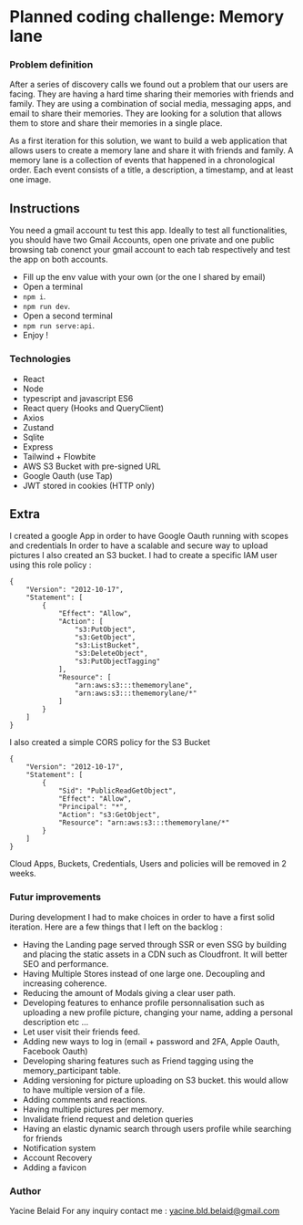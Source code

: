 # Planned coding challenge: Memory lane

### Problem definition

After a series of discovery calls we found out a problem that our users are facing. They are having a hard time sharing their memories with friends and family. They are using a combination of social media, messaging apps, and email to share their memories. They are looking for a solution that allows them to store and share their memories in a single place.

As a first iteration for this solution, we want to build a web application that allows users to create a memory lane and share it with friends and family. A memory lane is a collection of events that happened in a chronological order. Each event consists of a title, a description, a timestamp, and at least one image.

## Instructions

You need a gmail account tu test this app. Ideally to test all functionalities, you should have two Gmail Accounts, open one private and one public browsing tab conenct your gmail account to each tab respectively and test the app on both accounts.

- Fill up the env value with your own (or the one I shared by email)
-  Open a terminal
-  `npm i`.
- `npm run dev`.
- Open a second terminal
- `npm run serve:api`.
- Enjoy ! 
### Technologies
- React 
- Node
- typescript and javascript ES6
- React query (Hooks and QueryClient)
- Axios
- Zustand
- Sqlite
- Express
- Tailwind + Flowbite
- AWS S3 Bucket with pre-signed URL
- Google Oauth (use Tap)
- JWT stored in cookies (HTTP only)

## Extra
 I created a google App in order to have Google Oauth running with scopes and credentials In order to have a scalable and secure way to upload pictures I also created an S3 bucket. I had to create a specific IAM user using this role policy :
```
{
    "Version": "2012-10-17",
    "Statement": [
        {
            "Effect": "Allow",
            "Action": [
                "s3:PutObject",
                "s3:GetObject",
                "s3:ListBucket",
                "s3:DeleteObject",
                "s3:PutObjectTagging"
            ],
            "Resource": [
                "arn:aws:s3:::thememorylane",
                "arn:aws:s3:::thememorylane/*"
            ]
        }
    ]
}
```
I also created a simple CORS policy for the S3 Bucket
```
{
    "Version": "2012-10-17",
    "Statement": [
        {
            "Sid": "PublicReadGetObject",
            "Effect": "Allow",
            "Principal": "*",
            "Action": "s3:GetObject",
            "Resource": "arn:aws:s3:::thememorylane/*"
        }
    ]
}
```
Cloud Apps, Buckets, Credentials, Users and policies will be removed in 2 weeks.

### Futur improvements
During development I had to make choices in order to have a first solid iteration.
Here are a few things that I left on the backlog :
- Having the Landing page served through SSR or even SSG by building and placing the static assets in a CDN such as Cloudfront. It will better SEO and performance.
- Having Multiple Stores instead of one large one. Decoupling and increasing coherence.
- Reducing the amount of Modals giving a clear user path.
- Developing features to enhance profile personnalisation such as uploading a new profile picture, changing your name, adding a personal description etc ...
- Let user visit their friends feed.
- Adding new ways to log in (email + password and 2FA, Apple Oauth, Facebook Oauth)
- Developing sharing features such as Friend tagging using the memory_participant table.
- Adding versioning for picture uploading on S3 bucket. this would allow to have multiple version of a file.
- Adding comments and reactions.
- Having multiple pictures per memory.
- Invalidate friend request and deletion queries
- Having an elastic dynamic search through users profile while searching for friends
- Notification system
- Account Recovery
- Adding a favicon
### Author
Yacine Belaid
For any inquiry contact me : yacine.bld.belaid@gmail.com

